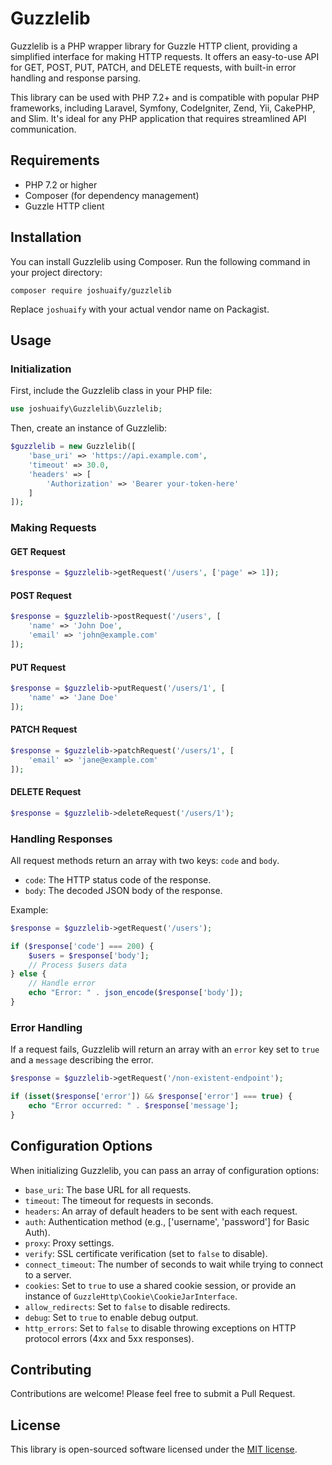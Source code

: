 # Guzzlelib

Guzzlelib is a PHP wrapper library for Guzzle HTTP client, providing a simplified interface for making HTTP requests. It offers an easy-to-use API for GET, POST, PUT, PATCH, and DELETE requests, with built-in error handling and response parsing.

This library can be used with PHP 7.2+ and is compatible with popular PHP frameworks, including Laravel, Symfony, CodeIgniter, Zend, Yii, CakePHP, and Slim. It's ideal for any PHP application that requires streamlined API communication. 

## Requirements

- PHP 7.2 or higher
- Composer (for dependency management)
- Guzzle HTTP client

## Installation

You can install Guzzlelib using Composer. Run the following command in your project directory:

```
composer require joshuaify/guzzlelib
```

Replace `joshuaify` with your actual vendor name on Packagist.

## Usage

### Initialization

First, include the Guzzlelib class in your PHP file:

```php
use joshuaify\Guzzlelib\Guzzlelib;
```

Then, create an instance of Guzzlelib:

```php
$guzzlelib = new Guzzlelib([
    'base_uri' => 'https://api.example.com',
    'timeout' => 30.0,
    'headers' => [
        'Authorization' => 'Bearer your-token-here'
    ]
]);
```

### Making Requests

#### GET Request

```php
$response = $guzzlelib->getRequest('/users', ['page' => 1]);
```

#### POST Request

```php
$response = $guzzlelib->postRequest('/users', [
    'name' => 'John Doe',
    'email' => 'john@example.com'
]);
```

#### PUT Request

```php
$response = $guzzlelib->putRequest('/users/1', [
    'name' => 'Jane Doe'
]);
```

#### PATCH Request

```php
$response = $guzzlelib->patchRequest('/users/1', [
    'email' => 'jane@example.com'
]);
```

#### DELETE Request

```php
$response = $guzzlelib->deleteRequest('/users/1');
```

### Handling Responses

All request methods return an array with two keys: `code` and `body`.

- `code`: The HTTP status code of the response.
- `body`: The decoded JSON body of the response.

Example:

```php
$response = $guzzlelib->getRequest('/users');

if ($response['code'] === 200) {
    $users = $response['body'];
    // Process $users data
} else {
    // Handle error
    echo "Error: " . json_encode($response['body']);
}
```

### Error Handling

If a request fails, Guzzlelib will return an array with an `error` key set to `true` and a `message` describing the error.

```php
$response = $guzzlelib->getRequest('/non-existent-endpoint');

if (isset($response['error']) && $response['error'] === true) {
    echo "Error occurred: " . $response['message'];
}
```

## Configuration Options

When initializing Guzzlelib, you can pass an array of configuration options:

- `base_uri`: The base URL for all requests.
- `timeout`: The timeout for requests in seconds.
- `headers`: An array of default headers to be sent with each request.
- `auth`: Authentication method (e.g., ['username', 'password'] for Basic Auth).
- `proxy`: Proxy settings.
- `verify`: SSL certificate verification (set to `false` to disable).
- `connect_timeout`: The number of seconds to wait while trying to connect to a server.
- `cookies`: Set to `true` to use a shared cookie session, or provide an instance of `GuzzleHttp\Cookie\CookieJarInterface`.
- `allow_redirects`: Set to `false` to disable redirects.
- `debug`: Set to `true` to enable debug output.
- `http_errors`: Set to `false` to disable throwing exceptions on HTTP protocol errors (4xx and 5xx responses).

## Contributing

Contributions are welcome! Please feel free to submit a Pull Request.

## License

This library is open-sourced software licensed under the [MIT license](https://opensource.org/licenses/MIT).
